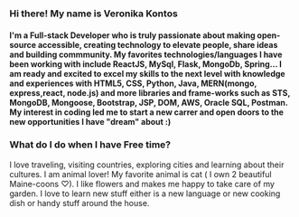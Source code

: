 ### Hi there! My name is Veronika Kontos 

#### I'm a Full-stack Developer who is truly passionate about making open-source accessible, creating technology to elevate people, share ideas and building commmunity. My favorites technologies/languages I have been working with include ReactJS, MySql, Flask, MongoDb, Spring... I am ready and excited to excel my skills to the next level with knowledge and experiences with HTML5, CSS, Python, Java, MERN(mongo, express,react, node.js) and more libraries and frame-works such as STS, MongoDB, Mongoose, Bootstrap, JSP, DOM, AWS, Oracle SQL, Postman. My interest in coding led me to start a new carrer and open doors to the new opportunities I have "dream" about :)

### What do I do when I have Free time?
I love traveling, visiting countries, exploring cities and learning about their cultures.
I am animal lover! My favorite animal is cat ( I own 2 beautiful Maine-coons ♡).
I like flowers and makes me happy to take care of my garden.
I love to learn new stuff either is a new language or new cooking dish or handy stuff around the house.


<!--
**veronikakontos/veronikakontos** is a ✨ _special_ ✨ repository because its `README.md` (this file) appears on your GitHub profile.


## I'm a full-stack Developer who is truly passionate about making open-source accessible, creating technology to elevate people, share ideas and building commmunity. My favorites technologies/languages I have been working with include ReactJS, MySql, Flask, MongoDb, Spring... I am ready and excited to excel my skills to the next level with knowledge and experiences with HTML5,CSS, Python, Java, MERN (mongo, express,react, node.js) and more libraries and frame-works such as STS, MongoDB, Mongoose, Bootstrap, JSP, DOM, AWS, Oracle SQL, Postman.
My interest in coding is letting me start a new carrer and open doors to the new opportunities I "dream" about 😍



